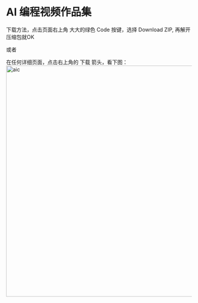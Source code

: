 # AI 编程视频作品集

下载方法，点击页面右上角 大大的绿色 Code 按键，选择 Download ZIP, 再解开压缩包就OK

或者

在任何详细页面，点击右上角的 下载 箭头，看下图：
<img width="1215" height="626" alt="aic" src="https://github.com/user-attachments/assets/d4883cc8-1aec-42c6-92bf-e39b9236fa3f" />
